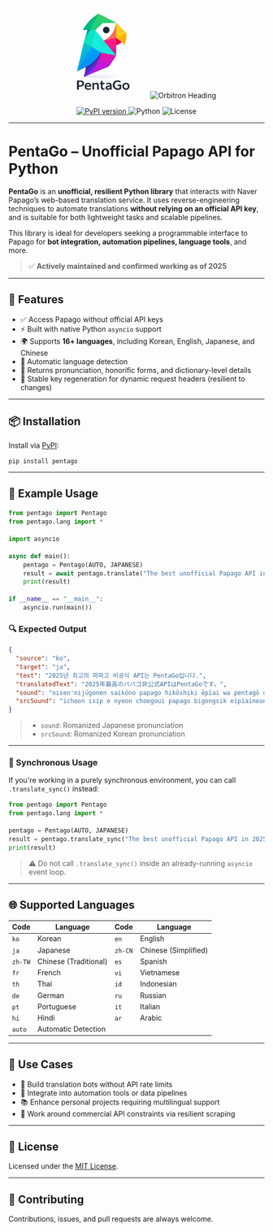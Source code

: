 <div align="center">

<img src="https://raw.githubusercontent.com/Klypse/PentaGo/main/assets/pentago-logo.png" width="180" alt="PentaGo Logo" />

<img src="https://readme-typing-svg.demolab.com?font=Orbitron&size=30&duration=3000&pause=1000&color=0047AB&center=true&vCenter=true&width=800&lines=PentaGo+-+Async+Papago+Unofficial+API" alt="Orbitron Heading" />

</div>
<p align="center">
  <a href="https://pypi.org/project/pentago/">
    <img src="https://img.shields.io/pypi/v/pentago?color=red&label=pypi&style=flat-square" alt="PyPI version" style="height:28px;" />
  </a>
  <img src="https://img.shields.io/badge/Python-3.9%2B-blue.svg?style=flat-square" alt="Python" style="height:28px;" />
  <img src="https://img.shields.io/github/license/Klypse/PentaGo?style=flat-square" alt="License" style="height:28px;" />
</p>

---

# PentaGo – Unofficial Papago API for Python

**PentaGo** is an **unofficial, resilient Python library** that interacts with Naver Papago’s web-based translation service.
It uses reverse-engineering techniques to automate translations **without relying on an official API key**, and is suitable for both lightweight tasks and scalable pipelines.

This library is ideal for developers seeking a programmable interface to Papago for **bot integration, automation pipelines, language tools**, and more.

> ✅ **Actively maintained and confirmed working as of 2025**

---

## 🚀 Features

- ✅ Access Papago without official API keys  
- ⚡ Built with native Python `asyncio` support  
- 🌍 Supports **16+ languages**, including Korean, English, Japanese, and Chinese  
- 🔁 Automatic language detection  
- 💬 Returns pronunciation, honorific forms, and dictionary-level details  
- 🧱 Stable key regeneration for dynamic request headers (resilient to changes)  

---

## 📦 Installation

Install via [PyPI](https://pypi.org/project/pentago/):

```
pip install pentago
```

---

## 🧪 Example Usage

```python
from pentago import Pentago
from pentago.lang import *

import asyncio

async def main():
    pentago = Pentago(AUTO, JAPANESE)
    result = await pentago.translate("The best unofficial Papago API in 2025 is PentaGo.", honorific=True)
    print(result)

if __name__ == "__main__":
    asyncio.run(main())
```

### 🔍 Expected Output

```json
{
  "source": "ko",
  "target": "ja",
  "text": "2025년 최고의 파파고 비공식 API는 PentaGo입니다.",
  "translatedText": "2025年最高のパパゴ非公式APIはPentaGoです。",
  "sound": "nisen'nijūgonen saikōno papago hikōshiki ēpīai wa pentagō desu",
  "srcSound": "icheon isip o nyeon choegoui papago bigongsik eipiaineun pentagoimnida"
}
```

> - `sound`: Romanized Japanese pronunciation  
> - `srcSound`: Romanized Korean pronunciation

---

### 🧱 Synchronous Usage

If you're working in a purely synchronous environment, you can call `.translate_sync()` instead:

```python
from pentago import Pentago
from pentago.lang import *

pentago = Pentago(AUTO, JAPANESE)
result = pentago.translate_sync("The best unofficial Papago API in 2025 is PentaGo.", honorific=True)
print(result)
```

> ⚠️ Do not call `.translate_sync()` inside an already-running `asyncio` event loop.

---

## 🌐 Supported Languages

| Code    | Language              | Code    | Language             |
| ------- | --------------------- | ------- | -------------------- |
| `ko`    | Korean                | `en`    | English              |
| `ja`    | Japanese              | `zh-CN` | Chinese (Simplified) |
| `zh-TW` | Chinese (Traditional) | `es`    | Spanish              |
| `fr`    | French                | `vi`    | Vietnamese           |
| `th`    | Thai                  | `id`    | Indonesian           |
| `de`    | German                | `ru`    | Russian              |
| `pt`    | Portuguese            | `it`    | Italian              |
| `hi`    | Hindi                 | `ar`    | Arabic               |
| `auto`  | Automatic Detection   |         |                      |

---

## 📂 Use Cases

- 🧠 Build translation bots without API rate limits  
- 🤖 Integrate into automation tools or data pipelines  
- 📚 Enhance personal projects requiring multilingual support  
- 🔐 Work around commercial API constraints via resilient scraping  

---

## 📄 License

Licensed under the [MIT License](LICENSE).

---

## 🤝 Contributing

Contributions, issues, and pull requests are always welcome.